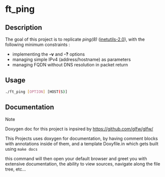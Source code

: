 # ft_ping

## Description

The goal of this project is to replicate _ping(8)_ ([inetutils-2.0](https://layers.openembedded.org/layerindex/recipe/169108/)),
with the following minimum constraints :
- implementing the <b>-v</b> and <b>-?</b> options
- managing simple IPv4 (address/hostname) as parameters
- managing FQDN without DNS resolution in packet return

## Usage

```bash 
./ft_ping [OPTION] [HOST(S)]
```


## Documentation

> [!NOTE]
> Doxygen doc for this project is inpsired by https://github.com/glfw/glfw/

This Projects uses doxygen for documentation, by having comment blocks with annotations
inside of them, and a template Doxyfile.in which gets built using ```make docs```

this command will then open your default browser and greet you with extensive documentation,
the ability to view sources, navigate along the file tree, etc...
